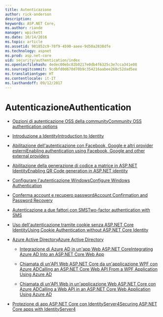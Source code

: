 ```yaml
---
title: Autenticazione
author: rick-anderson
description: 
keywords: ASP.NET Core,
ms.author: riande
manager: wpickett
ms.date: 10/14/2016
ms.topic: article
ms.assetid: 981852c9-78f9-4590-aaee-9d50a2838dfe
ms.technology: aspnet
ms.prod: asp.net-core
uid: security/authentication/index
ms.openlocfilehash: 4edec00ebc82b0217e0db4f6325c3e7cca341e08
ms.sourcegitcommit: 9cdbfd0d670d70b9c354216aabee260c52dad5ee
ms.translationtype: HT
ms.contentlocale: it-IT
ms.lasthandoff: 09/12/2017
---
```

# <a name="authentication"></a><span data-ttu-id="9ab6c-103">Autenticazione</span><span class="sxs-lookup"><span data-stu-id="9ab6c-103">Authentication</span></span>

* [<span data-ttu-id="9ab6c-104">Opzioni di autenticazione OSS della community</span><span class="sxs-lookup"><span data-stu-id="9ab6c-104">Community OSS authentication options</span></span>](community.md)

* [<span data-ttu-id="9ab6c-105">Introduzione a Identity</span><span class="sxs-lookup"><span data-stu-id="9ab6c-105">Introduction to Identity</span></span>](identity.md)

* [<span data-ttu-id="9ab6c-106">Abilitazione dell'autenticazione con Facebook, Google e altri provider esterni</span><span class="sxs-lookup"><span data-stu-id="9ab6c-106">Enabling authentication using Facebook, Google and other external providers</span></span>](social/index.md)

* [<span data-ttu-id="9ab6c-107">Abilitazione della generazione di codice a matrice in ASP.NET Identity</span><span class="sxs-lookup"><span data-stu-id="9ab6c-107">Enabling QR Code generation in ASP.NET identity</span></span>](identity-enable-qrcodes.md)

* [<span data-ttu-id="9ab6c-108">Configurare l'autenticazione Windows</span><span class="sxs-lookup"><span data-stu-id="9ab6c-108">Configure Windows Authentication</span></span>](windowsauth.md)

* [<span data-ttu-id="9ab6c-109">Conferma account e recupero password</span><span class="sxs-lookup"><span data-stu-id="9ab6c-109">Account Confirmation and Password Recovery</span></span>](accconfirm.md)

* [<span data-ttu-id="9ab6c-110">Autenticazione a due fattori con SMS</span><span class="sxs-lookup"><span data-stu-id="9ab6c-110">Two-factor authentication with SMS</span></span>](2fa.md)

* [<span data-ttu-id="9ab6c-111">Uso dell'autenticazione tramite cookie senza ASP.NET Core Identity</span><span class="sxs-lookup"><span data-stu-id="9ab6c-111">Using Cookie Authentication without ASP.NET Core Identity</span></span>](cookie.md)

* [<span data-ttu-id="9ab6c-112">Azure Active Directory</span><span class="sxs-lookup"><span data-stu-id="9ab6c-112">Azure Active Directory</span></span>](azure-active-directory/index.md)

  * [<span data-ttu-id="9ab6c-113">Integrazione di Azure AD in un'app Web ASP.NET Core</span><span class="sxs-lookup"><span data-stu-id="9ab6c-113">Integrating Azure AD Into an ASP.NET Core Web App</span></span>](https://azure.microsoft.com/documentation/samples/active-directory-dotnet-webapp-openidconnect-aspnetcore/)

  * [<span data-ttu-id="9ab6c-114">Chiamata di un'API Web ASP.NET Core da un'applicazione WPF con Azure AD</span><span class="sxs-lookup"><span data-stu-id="9ab6c-114">Calling an ASP.NET Core Web API From a WPF Application Using Azure AD</span></span>](https://azure.microsoft.com/documentation/samples/active-directory-dotnet-native-aspnetcore/)

  * [<span data-ttu-id="9ab6c-115">Chiamata di un'API Web in un'applicazione Web ASP.NET Core con Azure AD</span><span class="sxs-lookup"><span data-stu-id="9ab6c-115">Calling a Web API in an ASP.NET Core Web Application Using Azure AD</span></span>](https://azure.microsoft.com/documentation/samples/active-directory-dotnet-webapp-webapi-openidconnect-aspnetcore/)

* [<span data-ttu-id="9ab6c-116">Protezione di app ASP.NET Core con IdentityServer4</span><span class="sxs-lookup"><span data-stu-id="9ab6c-116">Securing ASP.NET Core apps with IdentityServer4</span></span>](https://identityserver4.readthedocs.io/release/)
